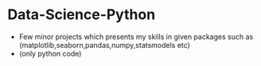 # Data-Science-Python
- Few minor projects which presents my skills in given packages such as (matplotlib,seaborn,pandas,numpy,statsmodels etc)
- (only python code)
